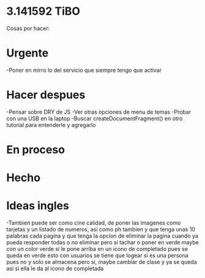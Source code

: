 # 3.141592 TiBO 
Cosas por hacer:

# Urgente
-Poner en mirro lo del servicio que siempre tengo que activar

# Hacer despues
-Pensar sobre DRY de JS
-Ver otras opciones de menu de temas
-Probar con una USB en la laptop
-Buscar  createDocumentFragment() en otro tutorial para entenderle y agregarlo

# En proceso


# Hecho

# Ideas ingles
-Tambien puede ser como cine calidad, de poner las imagenes como tarjetas y un listado de numeros, asi como ph tambien
 y que tenga unas 10 palabras cada pagina y que tenga la opcion de eliminar la pagina cuando ya pueda responder todas
  o no eliminar pero si tachar o poner en verde
  maybe con un color verde si le pone arriba en un icono de completado pues se queda en verde 
   esto con usuarios se tiene que logear si es una persona pues no y solo se almacena
   pero si, maybe cambiar de clase y ya se queda asi si ella le da al icono de completada